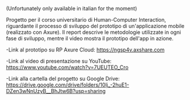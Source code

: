 (Unfortunately only available in italian for the moment)

Progetto per il corso universitario di Human-Computer Interaction, riguardante il processo di sviluppo del prototipo di un'applicazione mobile (realizzato con Axure). Il report descrive le metodologie utilizzate in ogni fase di sviluppo, mentre il video mostra il prototipo dell'app in azione.

-Link al prototipo su RP Axure Cloud:
https://ngsp4v.axshare.com

-Link al video di presentazione su YouTube:
https://www.youtube.com/watch?v=7UEUTEO_Cro

-Link alla cartella del progetto su Google Drive:
https://drive.google.com/drive/folders/10lj_-2huE1-DZen3wNnUzyB__BhJtw6B?usp=sharing
